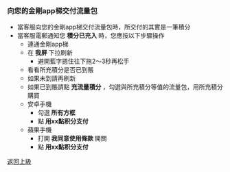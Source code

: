 ### 向您的金剛app梯交付流量包
- 當客服向您的金剛app梯交付流量包時，所交付的其實是一筆積分
- 當客服電郵通知您<Strong> 積分已充入 </Strong>時，您應按以下步驟操作
  - 連通金剛app梯
  - 在<Strong> 我屏 </Strong> 下拉刷新
    - 避開藍字摁住往下拖2～3秒再松手
  - 看看所充積分是否已到賬
  - 如果未到請再刷新
  - 如果已到賬請點<Strong> 充流量積分</Strong> ，勾選與所充積分等值的流量包，用所充積分購買
  - 安卓手機
    - 勾選<Strong> 所有方框 </Strong>
    - 點<Strong> 用xx點积分支付 </Strong>
  - 蘋果手機
    - 打開<Strong> 我同意使用條款 </Strong>開關
    - 點<Strong> 用xx點积分支付</Strong>

[返回上級](https://github.com/atzitpro/web/blob/master/LadderFree/kkDictionary/Price/2022-6.md)
